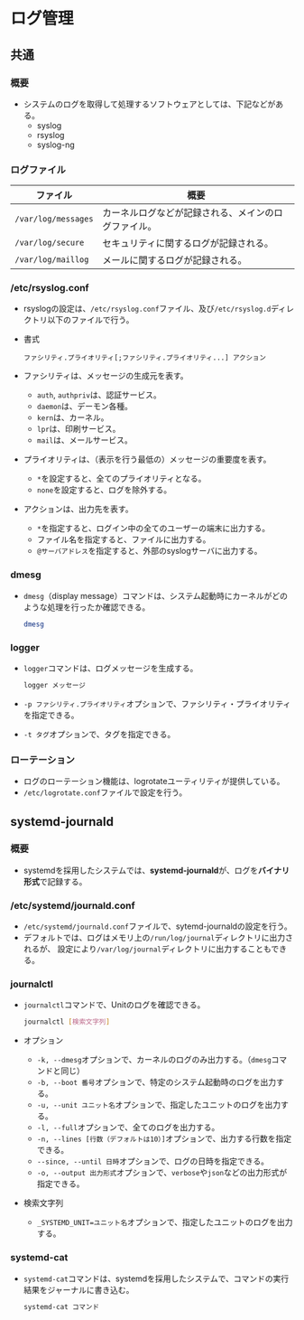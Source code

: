 # ログ管理

## 共通

### 概要

- システムのログを取得して処理するソフトウェアとしては、下記などがある。
  - syslog
  - rsyslog
  - syslog-ng

### ログファイル

| ファイル            | 概要                                                 |
| ------------------- | ---------------------------------------------------- |
| `/var/log/messages` | カーネルログなどが記録される、メインのログファイル。 |
| `/var/log/secure`   | セキュリティに関するログが記録される。               |
| `/var/log/maillog`  | メールに関するログが記録される。                     |

### /etc/rsyslog.conf

- rsyslogの設定は、`/etc/rsyslog.conf`ファイル、及び`/etc/rsyslog.d`ディレクトリ以下のファイルで行う。

- 書式

  ```text
  ファシリティ.プライオリティ[;ファシリティ.プライオリティ...] アクション
  ```

- ファシリティは、メッセージの生成元を表す。

  - `auth`, `authpriv`は、認証サービス。
  - `daemon`は、デーモン各種。
  - `kern`は、カーネル。
  - `lpr`は、印刷サービス。
  - `mail`は、メールサービス。

- プライオリティは、（表示を行う最低の）メッセージの重要度を表す。

  - `*`を設定すると、全てのプライオリティとなる。
  - `none`を設定すると、ログを除外する。

- アクションは、出力先を表す。

  - `*`を指定すると、ログイン中の全てのユーザーの端末に出力する。
  - ファイル名を指定すると、ファイルに出力する。
  - `@サーバアドレス`を指定すると、外部のsyslogサーバに出力する。

### dmesg

- `dmesg`（display message）コマンドは、システム起動時にカーネルがどのような処理を行ったか確認できる。

  ```bash
  dmesg
  ```

### logger

- `logger`コマンドは、ログメッセージを生成する。

  ```bash
  logger メッセージ
  ```

- `-p ファシリティ.プライオリティ`オプションで、ファシリティ・プライオリティを指定できる。

- `-t タグ`オプションで、タグを指定できる。

### ローテーション

- ログのローテーション機能は、logrotateユーティリティが提供している。
- `/etc/logrotate.conf`ファイルで設定を行う。

## systemd-journald

### 概要

- systemdを採用したシステムでは、**systemd-journald**が、ログを**バイナリ形式**で記録する。

### /etc/systemd/journald.conf

- `/etc/systemd/journald.conf`ファイルで、sytemd-journaldの設定を行う。
- デフォルトでは、ログはメモリ上の`/run/log/journal`ディレクトリに出力されるが、
  設定により`/var/log/journal`ディレクトリに出力することもできる。

### journalctl

- `journalctl`コマンドで、Unitのログを確認できる。

  ```bash
  journalctl [検索文字列]
  ```

- オプション

  - `-k, --dmesg`オプションで、カーネルのログのみ出力する。（`dmesg`コマンドと同じ）
  - `-b, --boot 番号`オプションで、特定のシステム起動時のログを出力する。
  - `-u, --unit ユニット名`オプションで、指定したユニットのログを出力する。
  - `-l, --full`オプションで、全てのログを出力する。
  - `-n, --lines [行数（デフォルトは10）]`オプションで、出力する行数を指定できる。
  - `--since, --until 日時`オプションで、ログの日時を指定できる。
  - `-o, --output 出力形式`オプションで、`verbose`や`json`などの出力形式が指定できる。

- 検索文字列

  - `_SYSTEMD_UNIT=ユニット名`オプションで、指定したユニットのログを出力する。

### systemd-cat

- `systemd-cat`コマンドは、systemdを採用したシステムで、コマンドの実行結果をジャーナルに書き込む。

  ```bash
  systemd-cat コマンド
  ```
